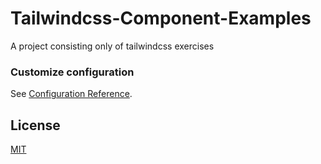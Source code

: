# Tailwindcss-Component-Examples

A project consisting only of tailwindcss exercises



### Customize configuration
See [Configuration Reference](https://cli.vuejs.org/config/).

## License
[MIT](https://choosealicense.com/licenses/mit/)